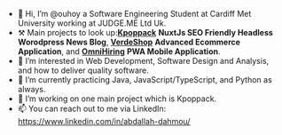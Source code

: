 - 👋 Hi, I’m @ouhoy a Software Engineering Student at Cardiff Met University working at JUDGE.ME Ltd Uk.
- ⚒️ Main projects to look up:<b><a href="https://kpoppack.vercel.app/" target="_blank">Kpoppack</a></b> <b>NuxtJs SEO Friendly Headless Worodpress News Blog</b>, <b><a href="https://verdeshop.onrender.com/" target="_blank">VerdeShop</a></b> <b>Advanced Ecommerce Application</b>, and <b><a href="http://omnihiring.onrender.com/" target="_blank">OmniHiring</a></b> <b>PWA Mobile Application</b>.
- 👀 I’m interested in Web Development, Software Design and Analysis, and how to deliver quality software.
- 🌱 I’m currently practicing Java, JavaScript/TypeScript, and Python as always.
- 💞️ I’m working on one main project which is Kpoppack.
- 📫 You can reach out to me via LinkedIn: https://www.linkedin.com/in/abdallah-dahmou/

<!---
ouhoy/ouhoy is a ✨ special ✨ repository because its `README.md` (this file) appears on your GitHub profile.
You can click the Preview link to take a look at your changes.
- 💞️ I’m working on a project called Tighri which is an online school :)
--->
